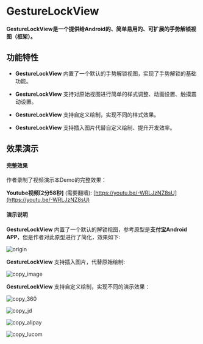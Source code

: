 # GestureLockView

**GestureLockView是一个提供给Android的、简单易用的、可扩展的手势解锁视图（框架）。**

## 功能特性

- **GestureLockView** 内置了一个默认的手势解锁视图，实现了手势解锁的基础功能。

- **GestureLockView** 支持对原始视图进行简单的样式调整、动画设置、触摸震动设置。

- **GestureLockView** 支持自定义绘制，实现不同的样式效果。

- **GestureLockView** 支持插入图片代替自定义绘制、提升开发效率。

## 效果演示

#### 完整效果

作者录制了视频演示本Demo的完整效果：

**Youtube视频[2分58秒]** (需要翻墙): [https://youtu.be/-WRLJzNZ8sU](https://youtu.be/-WRLJzNZ8sU)

#### 演示说明

**GestureLockView** 内置了一个默认的解锁视图，参考原型是**支付宝Android APP**，但是作者对此原型进行了简化，效果如下:

![origin](https://github.com/sinawangnan7/GestureLockView/blob/master/gif/origin.gif)

**GestureLockView** 支持插入图片，代替原始绘制:

![copy_image](https://github.com/sinawangnan7/GestureLockView/blob/master/gif/copy_image.gif)

**GestureLockView** 支持自定义绘制，实现不同的演示效果：

![copy_360](https://github.com/sinawangnan7/GestureLockView/blob/master/gif/copy_360.gif)

![copy_jd](https://github.com/sinawangnan7/GestureLockView/blob/master/gif/copy_jd.gif)

![copy_alipay](https://github.com/sinawangnan7/GestureLockView/blob/master/gif/copy_alipay.gif)

![copy_lucom](https://github.com/sinawangnan7/GestureLockView/blob/master/gif/copy_lucom.gif)
